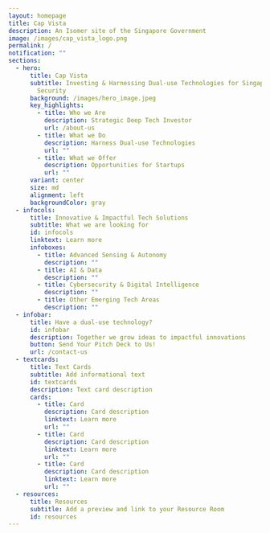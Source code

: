 ```yaml
---
layout: homepage
title: Cap Vista
description: An Isomer site of the Singapore Government
image: /images/cap_vista_logo.png
permalink: /
notification: ""
sections:
  - hero:
      title: Cap Vista
      subtitle: Investing & Harnessing Dual-use Technologies for Singapore's National
        Security
      background: /images/hero_image.jpeg
      key_highlights:
        - title: Who we Are
          description: Strategic Deep Tech Investor
          url: /about-us
        - title: What we Do
          description: Harness Dual-use Technologies
          url: ""
        - title: What we Offer
          description: Opportunities for Startups
          url: ""
      variant: center
      size: md
      alignment: left
      backgroundColor: gray
  - infocols:
      title: Innovative & Impactful Tech Solutions
      subtitle: What we are looking for
      id: infocols
      linktext: Learn more
      infoboxes:
        - title: Advanced Sensing & Autonomy
          description: ""
        - title: AI & Data
          description: ""
        - title: Cybersecurity & Digital Intelligence
          description: ""
        - title: Other Emerging Tech Areas
          description: ""
  - infobar:
      title: Have a dual-use technology?
      id: infobar
      description: Together we grow ideas to impactful innovations
      button: Send Your Pitch Deck to Us!
      url: /contact-us
  - textcards:
      title: Text Cards
      subtitle: Add informational text
      id: textcards
      description: Text card description
      cards:
        - title: Card
          description: Card description
          linktext: Learn more
          url: ""
        - title: Card
          description: Card description
          linktext: Learn more
          url: ""
        - title: Card
          description: Card description
          linktext: Learn more
          url: ""
  - resources:
      title: Resources
      subtitle: Add a preview and link to your Resource Room
      id: resources
---
```

